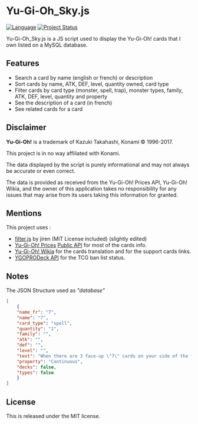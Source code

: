 # Yu-Gi-Oh_Sky.js

[![Language](https://img.shields.io/badge/language-javascript-yellow.svg)]() [![Project Status](https://img.shields.io/badge/status-online-brightgreen.svg)](https://yugioh.joelcancela.fr)

Yu-Gi-Oh_Sky.js is a JS script used to display the Yu-Gi-Oh! cards that I own listed on a MySQL database.

## Features
* Search a card by name (english or french) or description
* Sort cards by name, ATK, DEF, level, quantity owned, card type
* Filter cards by card type (monster, spell, trap), monster types, family, ATK, DEF, level, quantity and property
* See the description of a card (in french)
* See related cards for a card

## Disclaimer

**Yu-Gi-Oh!** is a trademark of Kazuki Takahashi, Konami © 1996-2017.

This project is in no way affiliated with Konami.

The data displayed by the script is purely informational and may not always be accurate or even correct.

The data is provided as received from the Yu-Gi-Oh! Prices API, Yu-Gi-Oh! Wikia, and the owner of this application takes no responsibility for any issues that may arise from its users taking this information for granted.

## Mentions

This project uses :
* [filter.js](https://github.com/jiren/filter.js) by jiren (MIT License included) (slightly edited)
* [Yu-Gi-Oh! Prices](https://yugiohprices.com/) [Public API](http://docs.yugiohprices.apiary.io/#) for most of the cards info.
* [Yu-Gi-Oh! Wikia](http://yugioh.wikia.com) for the cards translation and for the support cards links.
* [YGOPRODeck API](https://db.ygoprodeck.com/api-guide-v3/) for the TCG ban list status.

## Notes

The JSON Structure used as *"database"*

```JSON
[
    {
    "name_fr": "7",
    "name": "7",
    "card_type": "spell",
    "quantity": "1",
    "family": "",
    "atk": "",
    "def": "",
    "level": "",
    "text": "When there are 3 face-up \"7\" cards on your side of the field, draw 3 cards from your Deck. Then destroy all \"7\" cards. When this card is sent directly from the field to your Graveyard, increase your Life Points by 700 points.",
    "property": "Continuous",
    "decks": false,
    "types": false
    }
]
```

## License

This is released under the MIT license.
